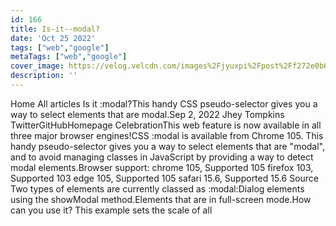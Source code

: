 ```yaml
---
id: 166
title: Is-it--modal?
date: 'Oct 25 2022'
tags: ["web","google"]
metaTags: ["web","google"]
cover_image: https://velog.velcdn.com/images%2Fjyuxpi%2Fpost%2Ff272e0b6-0bd0-4e34-80f5-ab2cde66ea48%2Fimage.png
description: ''
---
```


 Home  All articles Is it :modal?This handy CSS pseudo-selector gives you a way to select elements that are modal.Sep 2, 2022   Jhey Tompkins TwitterGitHubHomepage CelebrationThis web feature is now available in all three major browser engines!CSS :modal is available from Chrome 105. This handy pseudo-selector gives you a way to select elements that are "modal", and to avoid managing classes in JavaScript by providing a way to detect modal elements.Browser support: chrome 105, Supported   105   firefox 103, Supported   103   edge 105, Supported   105   safari 15.6, Supported   15.6    Source  Two types of elements are currently classed as :modal:Dialog elements using the showModal method.Elements that are in full-screen mode.How can you use it? This example sets the scale of all <dialog> elements that are :modal.dialog:modal { scale: 2;} Consider this demo where you can show a <dialog> in either "modal" or "non-modal" styles.When you show the "modal" version, it uses the ::backdrop provided by the top layer.Top layer elements have a styleable backdrop element.dialog::backdrop { background: hsl(0 0% 10% / 0.5);} But, for the non-modal version which doesn't have a ::backdrop, a fake one gets created with the ::before pseudo-element. It's lighter and doesn't blur the content behind it. You could combine with :not to detect a non-modal <dialog>.dialog[open]:not(:modal)::before {  content: "";  position: fixed;  height: 100vh;  width: 100vw;  top: 50%;  left: 50%;  background: hsl(0 0% 10% / 0.25);  transform: translate3d(-50%, -50%, -1px);} This will also work for elements that are in full-screen mode too. Consider this heading element made of spans.<header>  <h1>    <span style="--index: 0;">:</span>    <span style="--index: 1;">m</span>    <span style="--index: 2;">o</span>    <span style="--index: 3;">d</span>    <span style="--index: 4;">a</span>    <span style="--index: 5;">l</span> </h1></header> When the element is in full-screen mode, the spans will animate.h1 span { animation: jump calc(var(--speed, 0) * 1s) calc(var(--index, 0) * 0.1s) infinite ease;}header:modal span {  --speed: 0.75;}@keyframes jump {  50% {    transform: translateY(-50%);  }} Photo by Volodymyr Hryshchenko on UnsplashCSSUXNewly interoperable Last updated: Sep 2, 2022  —  Improve article   Return to all articles   Share   subscribe 
